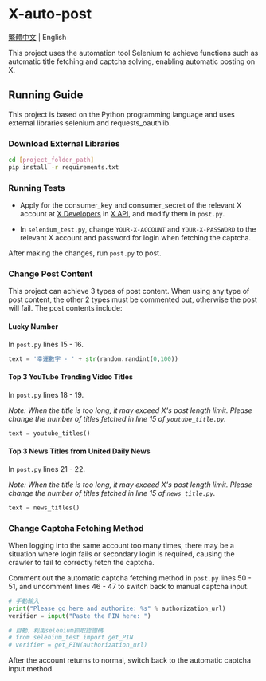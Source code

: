 # X-auto-post

[繁體中文](README_TW.md) | English

This project uses the automation tool Selenium to achieve functions such as automatic title fetching and captcha solving, enabling automatic posting on X.

## Running Guide

This project is based on the Python programming language and uses external libraries selenium and requests_oauthlib.

### Download External Libraries

```bash
cd [project_folder_path]
pip install -r requirements.txt
```

### Running Tests

- Apply for the consumer_key and consumer_secret of the relevant X account at [X Developers](https://developer.x.com/en) in [X API](https://developer.x.com/en/docs/authentication/oauth-1-0a/api-key-and-secret), and modify them in `post.py`.

- In `selenium_test.py`, change `YOUR-X-ACCOUNT` and `YOUR-X-PASSWORD` to the relevant X account and password for login when fetching the captcha.

After making the changes, run `post.py` to post.

### Change Post Content

This project can achieve 3 types of post content. When using any type of post content, the other 2 types must be commented out, otherwise the post will fail. The post contents include:

#### Lucky Number
In `post.py` lines 15 - 16.

```python
text = '幸運數字 - ' + str(random.randint(0,100))
```

#### Top 3 YouTube Trending Video Titles
In `post.py` lines 18 - 19.

*Note: When the title is too long, it may exceed X's post length limit. Please change the number of titles fetched in line 15 of `youtube_title.py`.*

```python
text = youtube_titles()
```

#### Top 3 News Titles from United Daily News
In `post.py` lines 21 - 22.

*Note: When the title is too long, it may exceed X's post length limit. Please change the number of titles fetched in line 15 of `news_title.py`.*

```python
text = news_titles()
```

### Change Captcha Fetching Method

When logging into the same account too many times, there may be a situation where login fails or secondary login is required, causing the crawler to fail to correctly fetch the captcha.

Comment out the automatic captcha fetching method in `post.py` lines 50 - 51, and uncomment lines 46 - 47 to switch back to manual captcha input.

```python
# 手動輸入
print("Please go here and authorize: %s" % authorization_url)
verifier = input("Paste the PIN here: ")

# 自動，利用selenium抓取認證碼
# from selenium_test import get_PIN
# verifier = get_PIN(authorization_url)
```

After the account returns to normal, switch back to the automatic captcha input method.